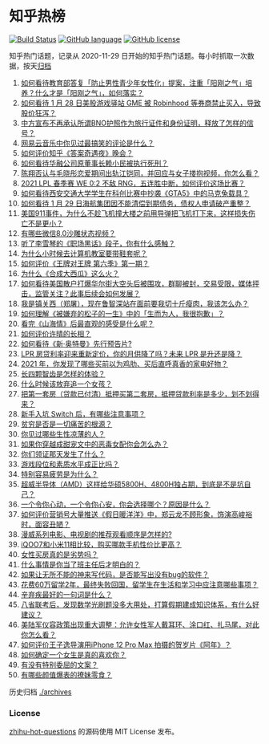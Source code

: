 # 知乎热榜
[![Build Status](https://github.com/ToWeLong/zhihu-hot-questions/workflows/CI/badge.svg)](https://github.com/ToWeLong/zhihu-hot-questions/actions)
[![GitHub language](https://img.shields.io/badge/language-golang-orange.svg)](https://golang.org/)
[![GitHub license](https://img.shields.io/github/license/ToWeLong/zhihu-hot-questions)](https://github.com/ToWeLong/zhihu-hot-questions/blob/main/LICENSE)

知乎热门话题，记录从 2020-11-29 日开始的知乎热门话题。每小时抓取一次数据，按天[归档](./archives)

<!-- BEGIN -->

1. [如何看待教育部答复「防止男性青少年女性化」提案，注重「阳刚之气」培养？什么才是「阳刚之气」，如何落实？](https://www.zhihu.com/question/441805437)
1. [如何看待 1 月 28 日美股游戏驿站 GME 被 Robinhood 等券商禁止买入，导致股价狂泻？](https://www.zhihu.com/question/441757711)
1. [中方宣布不再承认所谓BNO护照作为旅行证件和身份证明，释放了怎样的信号？](https://www.zhihu.com/question/441839927)
1. [网易云音乐中你见过最搞笑的评论是什么？](https://www.zhihu.com/question/66822815)
1. [如何评价知乎《答案奇遇夜》晚会？](https://www.zhihu.com/question/441882176)
1. [如何看待华融公司原董事长赖小民被执行死刑？](https://www.zhihu.com/question/441864413)
1. [陈翔否认与毛晓彤恋爱期间出轨江铠同，并回应与女子搂抱视频，你怎么看？](https://www.zhihu.com/question/441929214)
1. [2021 LPL 春季赛 WE 0:2 不敌 RNG，五连胜中断，如何评价这场比赛？](https://www.zhihu.com/question/441873567)
1. [如何看待西安交通大学学生在科创比赛中抄袭《GTA5》中的马克兔载具？](https://www.zhihu.com/question/441404733)
1. [如何看待 1 月 29 日海航集团因不能清偿到期债务，债权人申请破产重整？](https://www.zhihu.com/question/441857956)
1. [美国911事件，为什么不趁飞机撞大楼之前用导弹把飞机打下来，这样损失伤亡不是更小？](https://www.zhihu.com/question/440417070)
1. [有哪些微信8.0沙雕状态视频？](https://www.zhihu.com/question/441157372)
1. [听了李雪琴的《职场黑话》段子，你有什么感触？](https://www.zhihu.com/question/441887278)
1. [为什么小时候去计算机教室要带鞋套呢？](https://www.zhihu.com/question/441084170)
1. [如何评价《王牌对王牌 第六季》第一期？](https://www.zhihu.com/question/441866699)
1. [为什么《合成大西瓜》这么火？](https://www.zhihu.com/question/440976139)
1. [如何看待美国散户打爆华尔街大空头后被围攻，群聊被封，交易受限，媒体抨击，监管关注？此事后续会如何发展？](https://www.zhihu.com/question/441784921)
1. [我是镇关西（郑屠），现在鲁智深站在面前要我切十斤瘦肉，我该怎么办？](https://www.zhihu.com/question/439475315)
1. [如何理解《被嫌弃的松子的一生》中的「生而为人，我很抱歉」？](https://www.zhihu.com/question/20731248)
1. [看完《山海情》后最直观的感受是什么呢？](https://www.zhihu.com/question/441207868)
1. [如何评价许晴的长相？](https://www.zhihu.com/question/30171889)
1. [如何看待《新·奥特曼》先行预告片?](https://www.zhihu.com/question/441795353)
1. [LPR 房贷利率迎来重新定价，你的月供降了吗？未来 LPR 是升还是降？](https://www.zhihu.com/question/438108136)
1. [2021 年，你发现了哪些买前以为鸡肋、买后直呼真香的家电好物？](https://www.zhihu.com/question/439261537)
1. [长四颗智齿是怎样的体验？](https://www.zhihu.com/question/342153420)
1. [什么时候该放弃追一个女孩？](https://www.zhihu.com/question/295186962)
1. [把第一套房（贷款已付清）抵押买第二套房，抵押贷款利率是多少，划不划得来？](https://www.zhihu.com/question/434262887)
1. [新手入坑 Switch 后，有哪些注意事项？](https://www.zhihu.com/question/304137393)
1. [贫穷是否是一切痛苦的根源？](https://www.zhihu.com/question/304960873)
1. [你见过哪些生性凉薄的人？](https://www.zhihu.com/question/429319229)
1. [如果你穿越成甜宠文中的恶毒女配你会怎么办？](https://www.zhihu.com/question/367845869)
1. [你们领证那天发生了什么？](https://www.zhihu.com/question/426768936)
1. [游戏段位和素质水平成正比吗？](https://www.zhihu.com/question/440913620)
1. [特别容易疲劳是为什么？](https://www.zhihu.com/question/20411759)
1. [超威半导体（AMD）这样给华硕5800H、4800H独占期，到底是不是坑自己？](https://www.zhihu.com/question/439973834)
1. [一个令你心动，一个令你心安，你会选择哪个？原因是什么？](https://www.zhihu.com/question/441385194)
1. [如何评价营销号大量推送《假日暖洋洋》中，郑云龙不顾形象，饰演高峻裕时，面容丑陋？](https://www.zhihu.com/question/441810671)
1. [漫威系列电影、电视剧的推荐观看顺序是怎样的?](https://www.zhihu.com/question/27673308)
1. [iQOO7和小米11相比较，购买哪款手机性价比更高？](https://www.zhihu.com/question/438938026)
1. [女性买房真的是劣势吗？](https://www.zhihu.com/question/433146146)
1. [什么事情是你当了班主任后才明白的？](https://www.zhihu.com/question/279630553)
1. [如果让无所不能的神来写代码，是否能写出没有bug的软件？](https://www.zhihu.com/question/435533536)
1. [花费60万留学2年，最终失败回国，留学生在生活和学习中应注意哪些事项？](https://www.zhihu.com/question/438922674)
1. [辛弃疾最好的一句词是什么？](https://www.zhihu.com/question/47242721)
1. [八省联考后，发现数学光刷题没多大用处，打算假期建成知识体系，有什么好建议？](https://www.zhihu.com/question/441150865)
1. [美陆军仪容政策出现重大调整：允许女性军人戴耳环、涂口红、扎马尾，对此你怎么看？](https://www.zhihu.com/question/441618494)
1. [如何评价王子逸导演用iPhone 12 Pro Max 拍摄的贺岁片《阿年》？](https://www.zhihu.com/question/441782238)
1. [如何确定一个女生是真的喜欢你？](https://www.zhihu.com/question/404790111)
1. [有没有特别委屈的文案？](https://www.zhihu.com/question/440934709)
1. [有哪些颜值爆表的撩妹零食？](https://www.zhihu.com/question/41594591)

<!-- END -->

历史归档 [./archives](./archives)


### License
[zhihu-hot-questions](https://github.com/towelong/zhihu-hot-questions) 的源码使用 MIT License 发布。